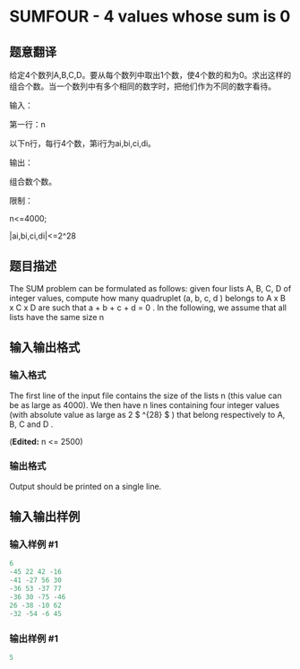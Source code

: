 # SUMFOUR - 4 values whose sum is 0

## 题意翻译

给定4个数列A,B,C,D。要从每个数列中取出1个数，使4个数的和为0。求出这样的组合个数。当一个数列中有多个相同的数字时，把他们作为不同的数字看待。

输入：

第一行：n

以下n行，每行4个数，第i行为ai,bi,ci,di。

输出：

组合数个数。

限制：

n<=4000;

|ai,bi,ci,di|<=2^28

## 题目描述

The SUM problem can be formulated as follows: given four lists A, B, C, D of integer values, compute how many quadruplet (a, b, c, d ) belongs to A x B x C x D are such that a + b + c + d = 0 . In the following, we assume that all lists have the same size n

## 输入输出格式

### 输入格式

 The first line of the input file contains the size of the lists n (this value can be as large as 4000). We then have n lines containing four integer values (with absolute value as large as 2 $ ^{28} $ ) that belong respectively to A, B, C and D .

(**Edited:** n <= 2500)

### 输出格式

Output should be printed on a single line.

## 输入输出样例

### 输入样例 #1

```cpp
6
-45 22 42 -16
-41 -27 56 30
-36 53 -37 77
-36 30 -75 -46
26 -38 -10 62
-32 -54 -6 45
```


### 输出样例 #1

```cpp
5
```


